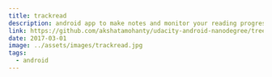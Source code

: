 ```yaml
---
title: trackread
description: android app to make notes and monitor your reading progress. free and paid version
link: https://github.com/akshatamohanty/udacity-android-nanodegree/tree/master/project-07-capstone-project
date: 2017-03-01
image: ../assets/images/trackread.jpg
tags:
  - android
---
```

